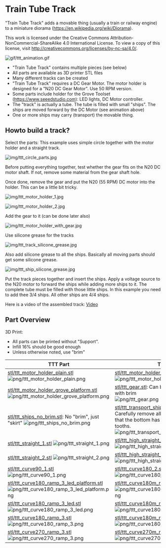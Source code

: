 
# Train Tube Track


"Train Tube Track" adds a movable thing (usually a train or railway engine) to a miniature diorama (https://en.wikipedia.org/wiki/Diorama).


This work is licensed under the Creative Commons Attribution-NonCommercial-ShareAlike 4.0 International License. To view a copy of this license, visit http://creativecommons.org/licenses/by-nc-sa/4.0/.

![gif/ttt_animation.gif](gif/ttt_animation.gif)


 * "Train Tube Track" contains multiple pieces (see below)
 * All parts are available as 3D printer STL files
 * Many different tracks can be created
 * "Train Tube Track" requires a DC Gear Motor. The motor holder is designed for a "N20 DC Gear Motor". Use 50 RPM version.
 * Some parts include holder for the Grove Toolset (https://www.seeedstudio.com): LED lights, DC Motor controller.
 * The "track" is actually a tube. The tube is filled with small "ships". The ships are moved forward by the DC Motor (see animation above)
 * One or more ships may carry (transport) the movable thing.

## Howto build a track?


Select the parts: This example uses simple circle together with the motor holder and a straight track.


![img/ttt_circle_parts.jpg](img/ttt_circle_parts.jpg)

Before putting everything together, 
test whether the gear fits on the N20 DC motor shaft. 
If not, remove some material from the gear shaft hole.

Once done, remove the gear and put the N20 (55 RPM) DC motor into the holder. 
This can be a little bit tricky.

![img/ttt_motor_holder_1.jpg](img/ttt_motor_holder_1.jpg)

![img/ttt_motor_holder_2.jpg](img/ttt_motor_holder_2.jpg)

Add the gear to it (can be done later also)

![img/ttt_motor_holder_with_gear.jpg](img/ttt_motor_holder_with_gear.jpg)

Use silicone grease for the tracks

![img/ttt_track_silicone_grease.jpg](img/ttt_track_silicone_grease.jpg)

Also add silicone grease to all the ships. Basically all moving parts should
get some silicone grease.

![img/ttt_ship_silicone_grease.jpg](img/ttt_ship_silicone_grease.jpg)

Put the track pieces together and insert the ships. Apply a voltage source to the N20 motor
to forward the ships while adding more ships to it. The complete tube must be filled with 
those little ships. In this example you need to add thee 3/4 ships. All other ships are 4/4 ships.


Here is a video of the assembled track:
<a href="https://raw.githubusercontent.com/olikraus/scad/master/train_tube_track/img/ttt_plain_circle_track.mp4">Video</a>



## Part Overview

3D Print:
 * All parts can be printed without "Support".
 * Infill 16% should be good enough
 * Unless otherwise noted, use "brim" 


| TTT Part | TTT Part |
|---|---|
| [stl/ttt_motor_holder_plain.stl](stl/ttt_motor_holder_plain.stl) ![png/ttt_motor_holder_plain.png](png/ttt_motor_holder_plain.png) | [stl/ttt_motor_holder_grove.stl](stl/ttt_motor_holder_grove.stl) ![png/ttt_motor_holder_grove.png](png/ttt_motor_holder_grove.png) |
| [stl/ttt_motor_holder_grove_platform.stl](stl/ttt_motor_holder_grove_platform.stl) ![png/ttt_motor_holder_grove_platform.png](png/ttt_motor_holder_grove_platform.png) | [stl/ttt_gear.stl](stl/ttt_gear.stl): Can be printed with skirt or with brim <br>  ![png/ttt_gear.png](png/ttt_gear.png) |
| [stl/ttt_ships_no_brim.stl](stl/ttt_ships_no_brim.stl): No "brim", just "skirt" ![png/ttt_ships_no_brim.png](png/ttt_ships_no_brim.png) | [stl/ttt_transport_ship.stl](stl/ttt_transport_ship.stl): Use with "brim"! Carefully remove all brim. Especially ensure that the bottom has four holes for the gear tooths. <br> ![png/ttt_transport_ship.png](png/ttt_transport_ship.png) |
| [stl/ttt_straight_1.stl](stl/ttt_straight_1.stl) ![png/ttt_straight_1.png](png/ttt_straight_1.png) | [stl/ttt_high_straight_1.stl](stl/ttt_high_straight_1.stl) ![png/ttt_high_straight_1.png](png/ttt_high_straight_1.png) |
| [stl/ttt_straight_2.stl](stl/ttt_straight_2.stl) ![png/ttt_straight_2.png](png/ttt_straight_2.png) | [stl/ttt_high_straight_2.stl](stl/ttt_high_straight_2.stl) ![png/ttt_high_straight_2.png](png/ttt_high_straight_2.png) |
| [stl/ttt_curve90_1.stl](stl/ttt_curve90_1.stl) ![png/ttt_curve90_1.png](png/ttt_curve90_1.png) | [stl/ttt_curve180_2.stl](stl/ttt_curve180_2.stl) ![png/ttt_curve180_2.png](png/ttt_curve180_2.png) |
| [stl/ttt_curve180_ramp_3_led_platform.stl](stl/ttt_curve180_ramp_3_led_platform.stl) ![png/ttt_curve180_ramp_3_led_platform.png](png/ttt_curve180_ramp_3_led_platform.png) | [stl/ttt_curve180m_ramp_3_led_platform.stl](stl/ttt_curve180m_ramp_3_led_platform.stl) ![png/ttt_curve180m_ramp_3_led_platform.png](png/ttt_curve180m_ramp_3_led_platform.png) |
| [stl/ttt_curve180_ramp_3_led.stl](stl/ttt_curve180_ramp_3_led.stl) ![png/ttt_curve180_ramp_3_led.png](png/ttt_curve180_ramp_3_led.png) | [stl/ttt_curve180m_ramp_3_led.stl](stl/ttt_curve180m_ramp_3_led.stl) ![png/ttt_curve180m_ramp_3_led.png](png/ttt_curve180m_ramp_3_led.png) |
| [stl/ttt_curve180_ramp_3.stl](stl/ttt_curve180_ramp_3.stl) ![png/ttt_curve180_ramp_3.png](png/ttt_curve180_ramp_3.png) | [stl/ttt_curve180m_ramp_3.stl](stl/ttt_curve180m_ramp_3.stl) ![png/ttt_curve180m_ramp_3.png](png/ttt_curve180m_ramp_3.png) |
| [stl/ttt_curve270_ramp_3.stl](stl/ttt_curve270_ramp_3.stl) ![png/ttt_curve270_ramp_3.png](png/ttt_curve270_ramp_3.png) | [stl/ttt_curve270m_ramp_3.stl](stl/ttt_curve270m_ramp_3.stl) ![png/ttt_curve270m_ramp_3.png](png/ttt_curve270m_ramp_3.png) |

